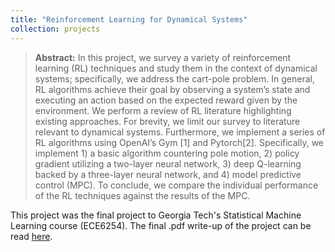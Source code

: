 ```yaml
---
title: "Reinforcement Learning for Dynamical Systems"
collection: projects
---
```


> **Abstract:** In this project, we survey a variety of reinforcement learning (RL) techniques and study them in the context of dynamical systems; specifically, we address the cart-pole problem. In general, RL algorithms achieve their goal by observing a system’s state and executing an action based on the expected reward given by the environment. We perform a review of RL literature highlighting existing approaches. For brevity, we limit our survey to literature relevant to dynamical systems. Furthermore, we implement a series of RL algorithms using OpenAI’s Gym [1] and Pytorch[2]. Specifically, we implement 1) a basic algorithm countering pole motion, 2) policy gradient utilizing a two-layer neural network, 3) deep Q-learning backed by a three-layer neural network, and 4) model predictive control (MPC). To conclude, we compare the individual performance of the RL techniques against the results of the MPC.

This project was the final project to Georgia Tech's Statistical Machine Learning course (ECE6254). The final .pdf write-up of the project can be read [here](https://csantoyo.github.io/files/ece6254finalproj.pdf).